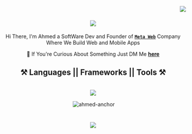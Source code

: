 <img align="right" src="https://visitor-badge.laobi.icu/badge?page_id=ahmed-anchor.ahmed-anchor" />

<h1 align="center">
    <img src="https://readme-typing-svg.herokuapp.com/?font=Righteous&size=60&center=true&vCenter=true&width=700&height=100&duration=4300&lines=Hi+There!;+I'M+Ahmed;" />
</h1>



<div align="center">

  Hi There, I'm Ahmed a SoftWare Dev and Founder of [**`Meta Web`**](https://www.metaweb.store) Company Where We Build Web and Mobile Apps

  💬 If You're Curious About Something Just DM Me **[here](https://instagram/wise-mido4)**

 </div>
 
 
<h2 align="center">⚒️ Languages || Frameworks || Tools ⚒️</h2>
<br/>
<div align="center">
    <img src="https://skillicons.dev/icons?i=react,bootstrap,mui,html,css,vscode,github,figma,tailwind,git,typescript,c,c++,c#,go,expogo,python,swift,express,nextjs,postgresql,sqlite,nodejs" />

<p>&nbsp;<img align="center" src="https://github-readme-stats.vercel.app/api?username=ahmed-anchor&show_icons=true&locale=en" alt="ahmed-anchor" /></p>
</div>

<h1 align="center">
    <img src="https://readme-typing-svg.herokuapp.com/?font=Righteous&size=60&center=true&vCenter=true&width=700&height=100&duration=4600&lines=Once+a+Developer;+Then+An+Entrepreneur;" />
</h1>
